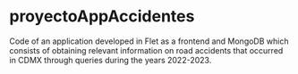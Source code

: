 # proyectoAppAccidentes
Code of an application developed in Flet as a frontend and MongoDB which consists of obtaining relevant information on road accidents that occurred in CDMX through queries during the years 2022-2023.
